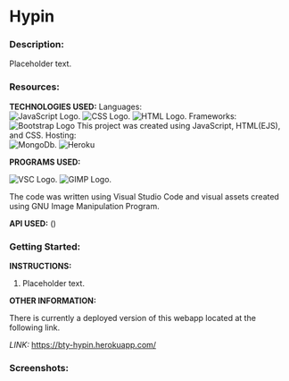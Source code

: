# Hypin

### Description:
  
  Placeholder text.

### Resources:

**TECHNOLOGIES USED:**
Languages: <br />
![JavaScript Logo.](https://img.shields.io/badge/JavaScript-F7DF1E?style=for-the-badge&logo=javascript&logoColor=black "JS Logo")
![CSS Logo.](https://img.shields.io/badge/CSS-239120?&style=for-the-badge&logo=css3&logoColor=white "CSS Logo")
![HTML Logo.](https://img.shields.io/badge/HTML5-E34F26?style=for-the-badge&logo=html5&logoColor=white "HTML Logo")
Frameworks: <br />
![Bootstrap Logo](https://img.shields.io/badge/Bootstrap-563D7C?style=for-the-badge&logo=bootstrap&logoColor=white "Bootstrap Logo")
This project was created using JavaScript, HTML(EJS), and CSS.
Hosting: <br />
![MongoDb.](https://img.shields.io/badge/MongoDB-4EA94B?style=for-the-badge&logo=mongodb&logoColor=white "MongoDb")
![Heroku](https://img.shields.io/badge/Heroku-430098?style=for-the-badge&logo=heroku&logoColor=white "Heroku")

**PROGRAMS USED:**

![VSC Logo.](https://img.shields.io/badge/Visual_Studio-5C2D91?style=for-the-badge&logo=visual%20studio&logoColor=white "VSC Logo")
![GIMP Logo.](https://img.shields.io/badge/gimp-5C5543?style=for-the-badge&logo=gimp&logoColor=white "GIMP Logo")

The code was written using Visual Studio Code and visual assets created using GNU Image Manipulation Program. 

**API USED:**
(<Discogs stuff here>)

### Getting Started:

  **INSTRUCTIONS:**
1. Placeholder text.


  **OTHER INFORMATION:**

  There is currently a deployed version of this webapp located at the following link.

  *LINK:* https://bty-hypin.herokuapp.com/
  
 ### Screenshots:
